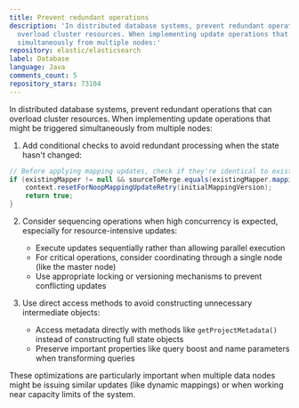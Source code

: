 ```yaml
---
title: Prevent redundant operations
description: 'In distributed database systems, prevent redundant operations that can
  overload cluster resources. When implementing update operations that might be triggered
  simultaneously from multiple nodes:'
repository: elastic/elasticsearch
label: Database
language: Java
comments_count: 5
repository_stars: 73104
---
```


In distributed database systems, prevent redundant operations that can overload cluster resources. When implementing update operations that might be triggered simultaneously from multiple nodes:

1. Add conditional checks to avoid redundant processing when the state hasn't changed:

```java
// Before applying mapping updates, check if they're identical to existing mappings
if (existingMapper != null && sourceToMerge.equals(existingMapper.mappingSource())) {
    context.resetForNoopMappingUpdateRetry(initialMappingVersion);
    return true;
}
```

2. Consider sequencing operations when high concurrency is expected, especially for resource-intensive updates:
   - Execute updates sequentially rather than allowing parallel execution
   - For critical operations, consider coordinating through a single node (like the master node)
   - Use appropriate locking or versioning mechanisms to prevent conflicting updates

3. Use direct access methods to avoid constructing unnecessary intermediate objects:
   - Access metadata directly with methods like `getProjectMetadata()` instead of constructing full state objects
   - Preserve important properties like query boost and name parameters when transforming queries

These optimizations are particularly important when multiple data nodes might be issuing similar updates (like dynamic mappings) or when working near capacity limits of the system.

